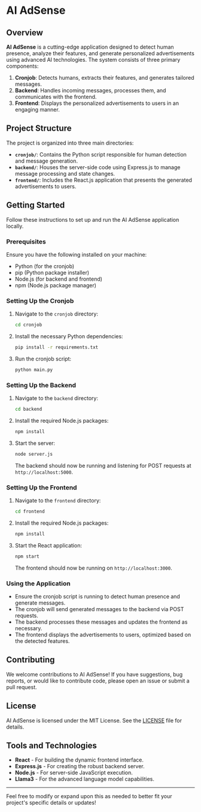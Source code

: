 # AI AdSense

## Overview

**AI AdSense** is a cutting-edge application designed to detect human presence, analyze their features, and generate personalized advertisements using advanced AI technologies. The system consists of three primary components:

1. **Cronjob**: Detects humans, extracts their features, and generates tailored messages.
2. **Backend**: Handles incoming messages, processes them, and communicates with the frontend.
3. **Frontend**: Displays the personalized advertisements to users in an engaging manner.


## Project Structure

The project is organized into three main directories:

- **`cronjob/`**: Contains the Python script responsible for human detection and message generation.
- **`backend/`**: Houses the server-side code using Express.js to manage message processing and state changes.
- **`frontend/`**: Includes the React.js application that presents the generated advertisements to users.

## Getting Started

Follow these instructions to set up and run the AI AdSense application locally.

### Prerequisites

Ensure you have the following installed on your machine:

- Python (for the cronjob)
- pip (Python package installer)
- Node.js (for backend and frontend)
- npm (Node.js package manager)

### Setting Up the Cronjob

1. Navigate to the `cronjob` directory:
    ```bash
    cd cronjob
    ```
2. Install the necessary Python dependencies:
    ```bash
    pip install -r requirements.txt
    ```
3. Run the cronjob script:
    ```bash
    python main.py
    ```

### Setting Up the Backend

1. Navigate to the `backend` directory:
    ```bash
    cd backend
    ```
2. Install the required Node.js packages:
    ```bash
    npm install
    ```
3. Start the server:
    ```bash
    node server.js
    ```
   The backend should now be running and listening for POST requests at `http://localhost:5000`.

### Setting Up the Frontend

1. Navigate to the `frontend` directory:
    ```bash
    cd frontend
    ```
2. Install the required Node.js packages:
    ```bash
    npm install
    ```
3. Start the React application:
    ```bash
    npm start
    ```
   The frontend should now be running on `http://localhost:3000`.

### Using the Application

- Ensure the cronjob script is running to detect human presence and generate messages.
- The cronjob will send generated messages to the backend via POST requests.
- The backend processes these messages and updates the frontend as necessary.
- The frontend displays the advertisements to users, optimized based on the detected features.

## Contributing

We welcome contributions to AI AdSense! If you have suggestions, bug reports, or would like to contribute code, please open an issue or submit a pull request.

## License

AI AdSense is licensed under the MIT License. See the [LICENSE](LICENSE) file for details.

## Tools and Technologies

- **React** - For building the dynamic frontend interface.
- **Express.js** - For creating the robust backend server.
- **Node.js** - For server-side JavaScript execution.
- **Llama3** - For the advanced language model capabilities.

---

Feel free to modify or expand upon this as needed to better fit your project's specific details or updates!